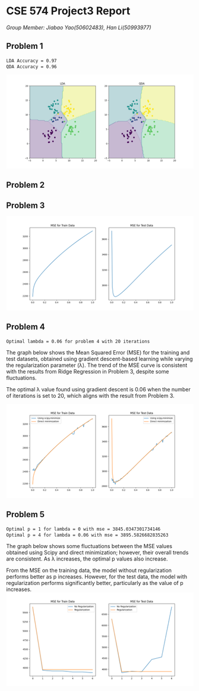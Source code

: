 # CSE 574 Project3 Report
*Group Member: Jiabao Yao(50602483), Han Li(50993977)*


## Problem 1
```
LDA Accuracy = 0.97
QDA Accuracy = 0.96
```
![](LDAvsQDA.png)
## Problem 2
## Problem 3
![](MSE_for_Ridge_Regression.png)
## Problem 4
```
Optimal lambda = 0.06 for problem 4 with 20 iterations
```
The graph below shows the Mean Squared Error (MSE) for the training and test datasets, obtained using gradient descent-based learning while varying the regularization parameter (λ). The trend of the MSE curve is consistent with the results from Ridge Regression in Problem 3, despite some fluctuations.

The optimal λ value found using gradient descent is 0.06 when the number of iterations is set to 20, which aligns with the result from Problem 3.

![](MSE_for_GD_and_RR.png)
## Problem 5
```
Optimal p = 1 for lambda = 0 with mse = 3845.0347301734146
Optimal p = 4 for lambda = 0.06 with mse = 3895.5826682835263
```

The graph below shows some fluctuations between the MSE values obtained using Scipy and direct minimization; however, their overall trends are consistent. As λ increases, the optimal p values also increase.

From the MSE on the training data, the model without regularization performs better as p increases. However, for the test data, the model with regularization performs significantly better, particularly as the value of p increases.
![](Non_linear_regression.png)

